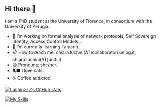 ## Hi there 👋
I am a PhD student at the University of Florence, in consortium with the University of Perugia.

- 🔭 I’m working on formal analysis of network protocols, Self Sovereign Identity, Access Control Models...
- 🌱 I’m currently learning Tamarin.
- 📫 How to reach me: chiara.luchini(AT)collaboratori.unipg.it, chiara.luchini(AT)unifi.it
- 😄 Pronouns: she/her.
- 🐈‍⬛ I love cats.
- ☕ Coffee addicted.

[![Luchinzzz's GitHub stats](https://github-readme-stats.vercel.app/api?username=Luchinzzz)](https://github.com/Luchinzzz/github-readme-stats)

[![My Skills](https://skillicons.dev/icons?i=js,html,css,typescript,python,bootstrap,vscode)](https://skillicons.dev)



<!--
**Luchinzzz/Luchinzzz** is a ✨ _special_ ✨ repository because its `README.md` (this file) appears on your GitHub profile.

Here are some ideas to get you started:

- 🔭 I’m currently working on ...
- 🌱 I’m currently learning ...
- 👯 I’m looking to collaborate on ...
- 🤔 I’m looking for help with ...
- 💬 Ask me about ...
- 📫 How to reach me: ...
- 😄 Pronouns: ...
- ⚡ Fun fact: ...
-->
